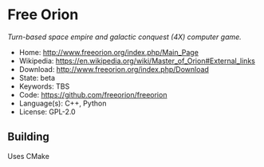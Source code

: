 # Free Orion

_Turn-based space empire and galactic conquest (4X) computer game._

- Home: http://www.freeorion.org/index.php/Main_Page
- Wikipedia: https://en.wikipedia.org/wiki/Master_of_Orion#External_links
- Download: http://www.freeorion.org/index.php/Download
- State: beta
- Keywords: TBS
- Code: https://github.com/freeorion/freeorion
- Language(s): C++, Python
- License: GPL-2.0

## Building

Uses CMake
